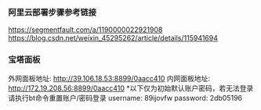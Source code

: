 <!-- 安装connect-history-api-fallback中间件 -->

### 阿里云部署步骤参考链接
https://segmentfault.com/a/1190000022921908
https://blog.csdn.net/weixin_45295262/article/details/115941694

### 宝塔面板
外网面板地址: http://39.106.18.53:8899/0aacc410
内网面板地址: http://172.19.208.56:8899/0aacc410
*以下仅为初始默认账户密码，若无法登录请执行bt命令重置账户/密码登录
username: 89ijovfw
password: 2db05196